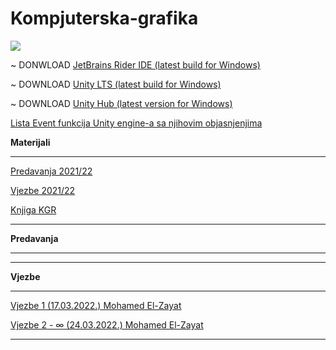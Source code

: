 # Kompjuterska-grafika

![](https://komarev.com/ghpvc/?username=Kompjuterska-grafika&label=Broj+posjeta:)

~ DONWLOAD [JetBrains Rider IDE (latest build for Windows)](https://www.jetbrains.com/rider/download/download-thanks.html?platform=windows)

~ DOWNLOAD [Unity LTS (latest build for Windows)](https://download.unity3d.com/download_unity/1fb1bf06830e/UnityDownloadAssistant-2020.3.30f1.exe)

~ DOWNLOAD [Unity Hub (latest version for Windows)](https://public-cdn.cloud.unity3d.com/hub/prod/UnityHubSetup.exe)

[Lista Event funkcija Unity engine-a sa njihovim objasnjenjima](https://docs.unity3d.com/Manual/EventFunctions.html)

**Materijali**

<hr>

[Predavanja 2021/22](https://edufit-my.sharepoint.com/:f:/r/personal/rijad_azemi_edu_fit_ba/Documents/Fakultet%20Informacijskih%20Tehnologija/FIT%20-%20II%20Godina%20Snimci/Semestar%20IV/Predavanja/KGR%20Predavanja?csf=1&web=1&e=PTYpsJ)

[Vjezbe 2021/22](https://edufit-my.sharepoint.com/:f:/r/personal/rijad_azemi_edu_fit_ba/Documents/Fakultet%20Informacijskih%20Tehnologija/FIT%20-%20II%20Godina%20Snimci/Semestar%20IV/Vjezbe/KGR%20Vjezbe?csf=1&web=1&e=XVyrHv)

[Knjiga KGR](https://github.com/Infinity-Vault/Kompjuterska-grafika/raw/main/Materijali/KGR_K_Kompjuterska%20%20grafika%20-%20predavanja.pdf)

<hr>

**Predavanja**

<hr>

<hr>

**Vjezbe**

<hr>

[Vjezbe 1 (17.03.2022.) Mohamed El-Zayat](https://github.com/Infinity-Vault/Kompjuterska-grafika/tree/main/Vjezbe/Vjezbe_1)

[Vjezbe 2 - ∞ (24.03.2022.) Mohamed El-Zayat](https://github.com/Infinity-Vault/Kompjuterska-grafika/tree/main/Main%20project)

<hr>

